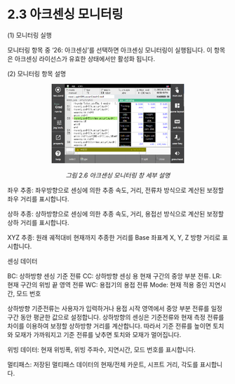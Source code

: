 ﻿# 2.3 아크센싱 모니터링

(1)	모니터링 실행

모니터링 항목 중 ‘26: 아크센싱’를 선택하면 아크센싱 모니터링이 실행됩니다. 이 항목은 아크센싱 라이선스가 유효한 상태에서만 활성화 됩니다.


(2)	모니터링 항목 설명

 <p align="center">
 <img src="../_assets/2_6.png" width="60%"></img>
 <em><p align="center">그림 2.6 아크센싱 모니터링 창 세부 설명</p></em>
</p>


좌우 추종: 좌우방향으로 센싱에 의한 추종 속도, 거리, 전류차 방식으로 계산된 보정할 좌우 거리를 표시합니다.

상하 추종: 상하방향으로 센싱에 의한 추종 속도, 거리, 용접선 방식으로 계산된 보정할 상하 거리를 표시합니다.

XYZ 추종: 원래 궤적대비 현재까지 추종한 거리를 Base 좌표계 X, Y, Z 방향 거리로 표시합니다.

센싱 데이터

BC: 상하방향 센싱 기준 전류
CC: 상하방향 센싱 용 현재 구간의 중앙 부분 전류.
LR: 현재 구간의 위빙 끝 영역 전류
WC: 용접기의 용접 전류
Mode: 현재 적용 중인 지연시간, 모드 번호

상하방향 기준전류는 사용자가 입력하거나 용접 시작 영역에서 중앙 부분 전류를 일정 구간 동안 평균한 값으로 설정합니다.
상하방향의 센싱은 기준전류와 현재 측정 전류를 차이를 이용하여 보정할 상하방향 거리를 계산합니다. 따라서 기준 전류를 높이면 토치와 모재가 가까워지고 기준 전류를 낮추면 토치와 모재가 멀어집니다.

위빙 데이터: 현재 위빙폭, 위빙 주파수, 지연시간, 모드 번호를 표시합니다.

멀티패스: 저장된 멀티패스 데이터의 현재/전체 카운트, 시프트 거리, 각도를 표시합니다.

